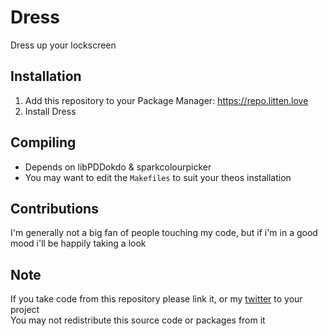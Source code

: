 # Dress
Dress up your lockscreen

## Installation
1. Add this repository to your Package Manager: https://repo.litten.love
2. Install Dress

## Compiling
  - Depends on libPDDokdo & sparkcolourpicker
  - You may want to edit the `Makefiles` to suit your theos installation

## Contributions
I'm generally not a big fan of people touching my code, but if i'm in a good mood i'll be happily taking a look

## Note
If you take code from this repository please link it, or my [twitter](https://twitter.com/Litteeen) to your project  
You may not redistribute this source code or packages from it
